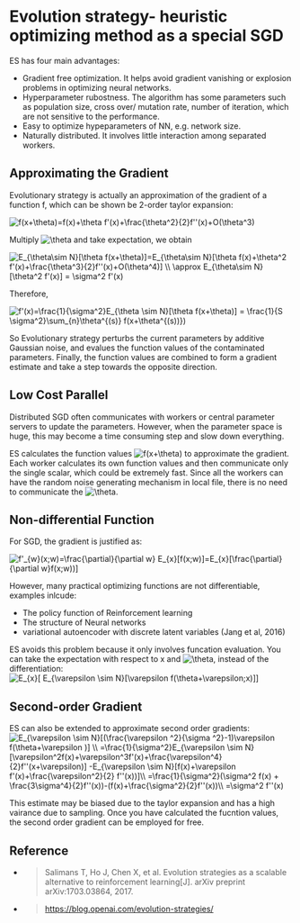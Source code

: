 
# Evolution strategy- heuristic optimizing method as a special SGD 

ES has four main advantages:
* Gradient free optimization. It helps avoid gradient vanishing or explosion problems in optimizing neural networks.
* Hyperparameter rubostness. The algorithm has some parameters such as population size, cross over/ mutation rate, number of iteration, which are not sensitive to the performance.
* Easy to optimize hypeparameters of NN, e.g. network size.
* Naturally distributed. It involves little interaction among separated workers.

## Approximating the Gradient 
Evolutionary strategy is actually an approximation of the gradient of a function f, which can be shown be 2-order taylor expansion:

<img src="https://latex.codecogs.com/gif.latex?f(x&plus;\theta)=f(x)&plus;\theta&space;f'(x)&plus;\frac{\theta^2}{2}f''(x)&plus;O(\theta^3)" title="f(x+\theta)=f(x)+\theta f'(x)+\frac{\theta^2}{2}f''(x)+O(\theta^3)" />

Multiply <img src="https://latex.codecogs.com/gif.latex?\theta" title="\theta" /> and take expectation, we obtain

<img src="https://latex.codecogs.com/gif.latex?E_{\theta\sim&space;N}[\theta&space;f(x&plus;\theta)]=E_{\theta\sim&space;N}[\theta&space;f(x)&plus;\theta^2&space;f'(x)&plus;\frac{\theta^3}{2}f''(x)&plus;O(\theta^4)]&space;\\&space;\approx&space;E_{\theta\sim&space;N}[\theta^2&space;f'(x)]&space;=&space;\sigma^2&space;f'(x)" title="E_{\theta\sim N}[\theta f(x+\theta)]=E_{\theta\sim N}[\theta f(x)+\theta^2 f'(x)+\frac{\theta^3}{2}f''(x)+O(\theta^4)] \\ \approx E_{\theta\sim N}[\theta^2 f'(x)] = \sigma^2 f'(x)" />

Therefore,

<img src="https://latex.codecogs.com/gif.latex?f'(x)=\frac{1}{\sigma^2}E_{\theta&space;\sim&space;N}[\theta&space;f(x&plus;\theta)]&space;=&space;\frac{1}{S&space;\sigma^2}\sum_{n}\theta^{(s)}&space;f(x&plus;\theta^{(s))})" title="f'(x)=\frac{1}{\sigma^2}E_{\theta \sim N}[\theta f(x+\theta)] = \frac{1}{S \sigma^2}\sum_{n}\theta^{(s)} f(x+\theta^{(s))})" />

So Evolutionary strategy perturbs the current parameters by additive Gaussian noise, and evalues the function values of the contaminated parameters.
Finally, the function values are combined to form a gradient estimate and take a step towards the opposite direction.

## Low Cost Parallel
Distributed SGD often communicates with workers or central parameter servers to update the parameters. However, when the parameter space is 
huge, this may become a time consuming step and slow down everything.

ES calculates the function values <img src="https://latex.codecogs.com/gif.latex?f(x&plus;\theta)" title="f(x+\theta)" /> to approximate the
gradient. Each worker calculates its own function values and then communicate only the single scalar, which could be extremely fast. Since 
all the workers can have the random noise generating mechanism in local file, there is no need to communicate the <img src="https://latex.codecogs.com/gif.latex?\theta" title="\theta" />.

## Non-differential Function
For SGD, the gradient is justified as:

<img src="https://latex.codecogs.com/gif.latex?f'_{w}(x;w)=\frac{\partial}{\partial&space;w}&space;E_{x}[f(x;w)]=E_{x}[\frac{\partial}{\partial&space;w}f(x;w))]" title="f'_{w}(x;w)=\frac{\partial}{\partial w} E_{x}[f(x;w)]=E_{x}[\frac{\partial}{\partial w}f(x;w))]" />

However, many practical optimizing functions are not differentiable, examples inlcude:
* The policy function of Reinforcement learning
* The structure of Neural networks
* variational autoencoder with discrete latent variables (Jang et al, 2016)

ES avoids this problem because it only involves funcation evaluation. You can take the expectation with respect to x and 
<img src="https://latex.codecogs.com/gif.latex?\theta" title="\theta" />, instead of the differentiation:
<img src="https://latex.codecogs.com/gif.latex?E_{x}[&space;E_{\varepsilon&space;\sim&space;N}[\varepsilon&space;f(\theta&plus;\varepsilon;x)]]" title="E_{x}[ E_{\varepsilon \sim N}[\varepsilon f(\theta+\varepsilon;x)]]" />

## Second-order Gradient
ES can also be extended to approximate second order gradients:
<img src="https://latex.codecogs.com/gif.latex?E_{\varepsilon&space;\sim&space;N}[(\frac{\varepsilon&space;^2}{\sigma&space;^2}-1)\varepsilon&space;f(\theta&plus;\varepsilon&space;)]&space;\\&space;=\frac{1}{\sigma^2}E_{\varepsilon&space;\sim&space;N}[\varepsilon^2f(x)&plus;\varepsilon^3f'(x)&plus;\frac{\varepsilon^4}{2}f''(x&plus;\varepsilon)]&space;-E_{\varepsilon&space;\sim&space;N}[f(x)&plus;\varepsilon&space;f'(x)&plus;\frac{\varepsilon^2}{2}&space;f''(x))]\\&space;=\frac{1}{\sigma^2}(\sigma^2&space;f(x)&space;&plus;&space;\frac{3\sigma^4}{2}f''(x))-(f(x)&plus;\frac{\sigma^2}{2}f''(x))\\&space;=\sigma^2&space;f''(x)" title="E_{\varepsilon \sim N}[(\frac{\varepsilon ^2}{\sigma ^2}-1)\varepsilon f(\theta+\varepsilon )] \\ =\frac{1}{\sigma^2}E_{\varepsilon \sim N}[\varepsilon^2f(x)+\varepsilon^3f'(x)+\frac{\varepsilon^4}{2}f''(x+\varepsilon)] -E_{\varepsilon \sim N}[f(x)+\varepsilon f'(x)+\frac{\varepsilon^2}{2} f''(x))]\\ =\frac{1}{\sigma^2}(\sigma^2 f(x) + \frac{3\sigma^4}{2}f''(x))-(f(x)+\frac{\sigma^2}{2}f''(x))\\ =\sigma^2 f''(x)" />

This estimate may be biased due to the taylor expansion and has a high vairance due to sampling. Once you have calculated the fucntion
values, the second order gradient can be employed for free.

## Reference
* >Salimans T, Ho J, Chen X, et al. Evolution strategies as a scalable alternative to reinforcement learning[J]. arXiv preprint arXiv:1703.03864, 2017.
* >https://blog.openai.com/evolution-strategies/
